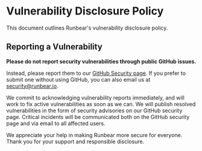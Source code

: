 # Vulnerability Disclosure Policy

This document outlines Runbear's vulnerability disclosure policy.

## Reporting a Vulnerability

**Please do not report security vulnerabilities through public GitHub issues.**

Instead, please report them to our [GitHub Security page](https://github.com/runbear-io/runbear/security). If you prefer to submit one without using GitHub, you can also email us at [security@runbear.io](mailto:security@runbear.io).

We commit to acknowledging vulnerability reports immediately, and will work to fix active vulnerabilities as soon as we can. We will publish resolved vulnerabilities in the form of security advisories on our GitHub security page. Critical incidents will be communicated both on the GitHub security page and via email to all affected users.

We appreciate your help in making Runbear more secure for everyone. Thank you for your support and responsible disclosure.
